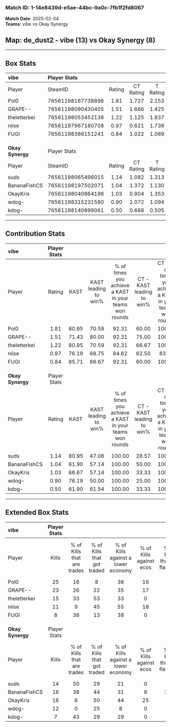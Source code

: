 ### Match ID: 1-14e8439d-e5ae-44bc-9a0c-7fb1f2fd8067  
**Match Date**: 2025-02-04  
**Teams**: vibe vs Okay Synergy  

## **Map**: de_dust2 - vibe (13) vs Okay Synergy (8)  
---  

## Box Stats  

| **vibe**         | Player Stats      |        |           |          |       |       |       |         |        |      |     |
| :- | :- | :-: | :-: | :-: | :-: | :-: | :-: | :-: | :-: | :-: | :-: |
| Player           | SteamID           | Rating | CT Rating | T Rating | KAST  |  ADR  | Kills | Assists | Deaths | K/D  | HS% |
| Pol0             | 76561198167738896 |  1.81  |   1.727   |  2.153   | 80.95 | 127.9 |  25   |   10    |   13   | 1.92 | 48  |
| GRAPE--          | 76561198090430405 |  1.51  |   1.666   |  1.425   | 71.43 | 94.6  |  23   |    2    |   13   | 1.77 | 56  |
| theletterkei     | 76561198053452138 |  1.22  |   1.125   |  1.837   | 80.95 | 83.4  |  15   |    2    |   13   | 1.15 | 80  |
| niise            | 76561197967180708 |  0.97  |   0.621   |  1.738   | 76.19 | 71.6  |  11   |    6    |   14   | 0.79 | 36  |
| FUGI             | 76561198386151241 |  0.84  |   1.022   |  1.069   | 85.71 | 49.7  |   8   |    4    |   14   | 0.57 | 50  |
|                  |                   |        |           |          |       |       |       |         |        |      |     |
|                  |                   |        |           |          |       |       |       |         |        |      |     |
|                  |                   |        |           |          |       |       |       |         |        |      |     |
| **Okay Synergy** | Player Stats      |        |           |          |       |       |       |         |        |      |     |
| Player           | SteamID           | Rating | CT Rating | T Rating | KAST  |  ADR  | Kills | Assists | Deaths | K/D  | HS% |
| suds             | 76561198065496015 |  1.14  |   1.082   |  1.313   | 80.95 | 80.1  |  14   |    7    |   15   | 0.93 | 64  |
| BananaFishCS     | 76561198197502071 |  1.04  |   1.372   |  1.130   | 61.90 | 79.0  |  16   |    4    |   16   | 1.00 | 81  |
| OkayKris         | 76561198040864196 |  1.03  |   0.904   |  1.353   | 66.67 | 86.1  |  16   |    7    |   19   | 0.84 | 81  |
| wdog-            | 76561198315231580 |  0.90  |   1.072   |  1.094   | 76.19 | 65.7  |  12   |    3    |   17   | 0.71 | 41  |
| kdog-            | 76561198140899061 |  0.50  |   0.668   |  0.505   | 61.90 | 34.2  |   7   |    4    |   17   | 0.41 | 57  |
---  

## Contribution Stats  

| **vibe**         | Player Stats |       |                      |                                                        |                           |                                                             |                          |                                                            |
| :- | :-: | :-: | :-: | :-: | :-: | :-: | :-: | :-: |
| Player           |    Rating    | KAST  | KAST leading to win% | % of times you achieve a KAST in your teams won rounds | CT - KAST leading to win% | CT - % of times you achieve a KAST in your teams won rounds | T - KAST leading to win% | T - % of times you achieve a KAST in your teams won rounds |
| Pol0             |     1.81     | 80.95 |        70.59         |                         92.31                          |           60.00           |                           100.00                            |          85.71           |                           85.71                            |
| GRAPE--          |     1.51     | 71.43 |        80.00         |                         92.31                          |           75.00           |                           100.00                            |          85.71           |                           85.71                            |
| theletterkei     |     1.22     | 80.95 |        70.59         |                         92.31                          |           66.67           |                           100.00                            |          75.00           |                           85.71                            |
| niise            |     0.97     | 76.19 |        68.75         |                         84.62                          |           62.50           |                            83.33                            |          75.00           |                           85.71                            |
| FUGI             |     0.84     | 85.71 |        66.67         |                         92.31                          |           60.00           |                           100.00                            |          75.00           |                           85.71                            |
|                  |              |       |                      |                                                        |                           |                                                             |                          |                                                            |
|                  |              |       |                      |                                                        |                           |                                                             |                          |                                                            |
|                  |              |       |                      |                                                        |                           |                                                             |                          |                                                            |
| **Okay Synergy** | Player Stats |       |                      |                                                        |                           |                                                             |                          |                                                            |
| Player           |    Rating    | KAST  | KAST leading to win% | % of times you achieve a KAST in your teams won rounds | CT - KAST leading to win% | CT - % of times you achieve a KAST in your teams won rounds | T - KAST leading to win% | T - % of times you achieve a KAST in your teams won rounds |
| suds             |     1.14     | 80.95 |        47.06         |                         100.00                         |           28.57           |                           100.00                            |          60.00           |                           100.00                           |
| BananaFishCS     |     1.04     | 61.90 |        57.14         |                         100.00                         |           50.00           |                           100.00                            |          60.00           |                           100.00                           |
| OkayKris         |     1.03     | 66.67 |        57.14         |                         100.00                         |           33.33           |                           100.00                            |          75.00           |                           100.00                           |
| wdog-            |     0.90     | 76.19 |        50.00         |                         100.00                         |           25.00           |                           100.00                            |          75.00           |                           100.00                           |
| kdog-            |     0.50     | 61.90 |        61.54         |                         100.00                         |           33.33           |                           100.00                            |          85.71           |                           100.00                           |
---  

## Extended Box Stats  

| **vibe**         | Player Stats |                            |                            |                                    |                         |                              |                                 |        |                             |                                     |                          |                               |                            |
| :- | :-: | :-: | :-: | :-: | :-: | :-: | :-: | :-: | :-: | :-: | :-: | :-: | :-: |
| Player           |    Kills     | % of Kills that are trades | % of Kills that got traded | % of Kills against a lower economy | % of Kills against ecos | % of Kills that are flawless | % of Kills that are close duels | Deaths | % of Deaths that get traded | % of Deaths against a lower economy | % of Deaths against ecos | % of Deaths that are flawless | % of Deaths that are close |
| Pol0             |      25      |             16             |             8              |                 36                 |           16            |              84              |                0                |   13   |             31              |                 31                  |            0             |              62               |             8              |
| GRAPE--          |      23      |             26             |             22             |                 35                 |           17            |              61              |                4                |   13   |             15              |                 31                  |            0             |              85               |             8              |
| theletterkei     |      15      |             33             |             53             |                 33                 |            0            |              87              |                0                |   13   |             38              |                 23                  |            0             |              77               |             0              |
| niise            |      11      |             9              |             45             |                 55                 |           18            |              82              |                0                |   14   |             36              |                 29                  |            0             |              57               |             0              |
| FUGI             |      8       |             38             |             13             |                 38                 |            0            |              88              |                0                |   14   |             57              |                 29                  |            0             |              86               |             0              |
|                  |              |                            |                            |                                    |                         |                              |                                 |        |                             |                                     |                          |                               |                            |
|                  |              |                            |                            |                                    |                         |                              |                                 |        |                             |                                     |                          |                               |                            |
|                  |              |                            |                            |                                    |                         |                              |                                 |        |                             |                                     |                          |                               |                            |
| **Okay Synergy** | Player Stats |                            |                            |                                    |                         |                              |                                 |        |                             |                                     |                          |                               |                            |
| Player           |    Kills     | % of Kills that are trades | % of Kills that got traded | % of Kills against a lower economy | % of Kills against ecos | % of Kills that are flawless | % of Kills that are close duels | Deaths | % of Deaths that get traded | % of Deaths against a lower economy | % of Deaths against ecos | % of Deaths that are flawless | % of Deaths that are close |
| suds             |      14      |             50             |             29             |                 21                 |            0            |              71              |               14                |   15   |             20              |                 27                  |            0             |              73               |             0              |
| BananaFishCS     |      16      |             38             |             44             |                 31                 |            6            |             106              |                0                |   16   |             19              |                 19                  |            0             |              69               |             0              |
| OkayKris         |      16      |             6              |             50             |                 44                 |           25            |              63              |                0                |   19   |             26              |                 21                  |            0             |              84               |             0              |
| wdog-            |      12      |             0              |             25             |                 8                  |            0            |              50              |                0                |   17   |             41              |                 24                  |            0             |              82               |             6              |
| kdog-            |      7       |             43             |             29             |                 29                 |            0            |              86              |                0                |   17   |             18              |                 24                  |            0             |              71               |             0              |
